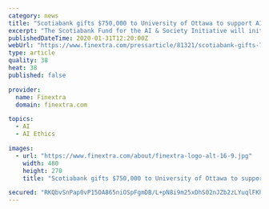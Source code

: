 ```yaml
---
category: news
title: "Scotiabank gifts $750,000 to University of Ottawa to support AI research"
excerpt: "The Scotiabank Fund for the AI & Society Initiative will initiate two research projects. AI & Inclusion will support research focused on design ethics and inclusive AI systems, while AI & Regulation will explore global AI regulations and their impact on Canadian policy makers. Scotiabank's philanthropic investment will support educational ..."
publishedDateTime: 2020-01-31T12:20:00Z
webUrl: "https://www.finextra.com/pressarticle/81321/scotiabank-gifts-750000-to-university-of-ottawa-to-support-ai-research"
type: article
quality: 38
heat: 38
published: false

provider:
  name: Finextra
  domain: finextra.com

topics:
  - AI
  - AI Ethics

images:
  - url: "https://www.finextra.com/about/finextra-logo-alt-16-9.jpg"
    width: 480
    height: 270
    title: "Scotiabank gifts $750,000 to University of Ottawa to support AI research"

secured: "RKQbvSnPap0vP15OA865niOSpFgmDB/L+pN8i9m25xDhS02nJZb2zLYuqlFKhS+DanEUyMgn8YucRn8xsEFCrxKhz2bwvGyq21YXBT7t2oNwowIs551FPQVr3lwqOQxHcRXwVsF8uC90yZpAjJ9Botvejrz0XEIOqtWZEx/Zmu3HrwdpNPfrGXPI7dRMLpItYBJWG1roDk792zzCqn02WnH2AJcot7bRgqVbRQbvya6BFEAlM51+phEufCm8J8dDpf8QWxTVUUgTvBMDR47mdbmF2l2Ov2VVm0PSV62FHk6BKbs3kkMGHpuKf2m0+53Q;TGL2hBbaDD6Ao3vKDnmGIQ=="
---
```


